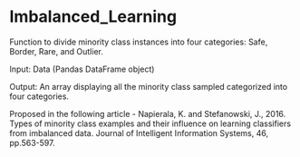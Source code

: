# Imbalanced_Learning

Function to divide minority class instances into four categories: Safe, Border, Rare, and Outlier.

Input: Data (Pandas DataFrame object)

Output: An array displaying all the minority class sampled categorized into four categories. 

Proposed in the following article -
Napierala, K. and Stefanowski, J., 2016. Types of minority class examples and their influence on learning classifiers from imbalanced data. Journal of Intelligent Information Systems, 46, pp.563-597.
